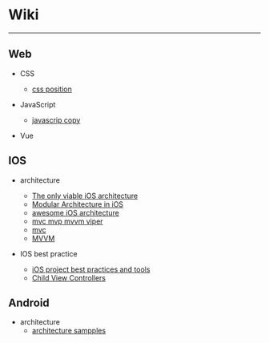 # Wiki
---------

  
 
## Web

* CSS
	* [css position](https://jsfiddle.net/coderme/cL0tjyq5/125/)
		

* JavaScript 	
	* [javascrip copy](https://segmentfault.com/a/1190000015009032)

* Vue










## IOS

* architecture
	* [The only viable iOS architecture](https://medium.com/flawless-app-stories/the-only-viable-ios-architecture-c42f7b4c845d)
	* [Modular Architecture in iOS](https://medium.com/flawless-app-stories/a-modular-architecture-in-swift-aafd9026aa99)	
   * [awesome iOS architecture](https://github.com/onmyway133/awesome-ios-architecture)
   * [mvc mvp mvvm viper](https://www.programmersought.com/article/35406980089/)
   * [mvc](https://developer.apple.com/library/archive/documentation/General/Conceptual/CocoaEncyclopedia/Model-View-Controller/Model-View-Controller.html)
   * [MVVM](https://www.raywenderlich.com/6733535-ios-mvvm-tutorial-refactoring-from-mvc)

* IOS best practice
 	* [iOS project best practices and tools](https://medium.com/flawless-app-stories/ios-project-best-practices-and-tools-c46135b8116d)
	* [Child View Controllers](https://www.swiftbysundell.com/basics/child-view-controllers/)







## Android

* architecture
	* [architecture sampples](https://www.swiftbysundell.com/basics/child-view-controllers/) 
 

